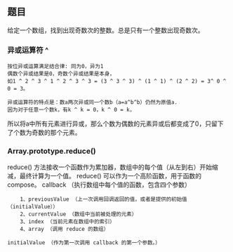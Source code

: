 ## 题目 
   给定一个数组，找到出现奇数次的整数。总是只有一个整数出现奇数次。
   
### 异或运算符 ^ 
    按位异或运算满足结合律: 同为0，异为1
    偶数个异或结果是0，奇数个异或结果是本身，
    如1 ^ 2 ^ 3 ^ 1 ^ 2 ^ 3 ^ 3 = (3 ^ 3 ^ 3) ^ (1 ^ 1) ^ (2 ^ 2) = 3^ 0 ^ 0 = 3。

    异或运算符的特点是：数a两次异或同一个数b（a=a^b^b）仍然为原值a.
    因为对于任意一个数k，有k ^ k = 0，k ^ 0 = k，
   所以将a中所有元素进行异或，那么个数为偶数的元素异或后都变成了0，只留下了个数为奇数的那个元素。
### Array.prototype.reduce()
  reduce() 方法接收一个函数作为累加器，数组中的每个值（从左到右）开始缩减，最终计算为一个值。
  reduce() 可以作为一个高阶函数，用于函数的 compose。
   callback （执行数组中每个值的函数，包含四个参数）

        1、previousValue （上一次调用回调返回的值，或者是提供的初始值（initialValue））
        2、currentValue （数组中当前被处理的元素）
        3、index （当前元素在数组中的索引）
        4、array （调用 reduce 的数组）

    initialValue （作为第一次调用 callback 的第一个参数。） 